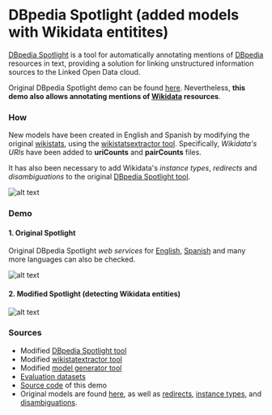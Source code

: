 # DBpedia Spotlight (added models with Wikidata entitites)
[DBpedia Spotlight](https://www.dbpedia-spotlight.org/) is a tool for automatically annotating mentions of [DBpedia](https://www.dbpedia.org/about/)  resources in text, providing a solution for linking unstructured information sources to the Linked Open Data cloud. 

Original DBpedia Spotlight demo can be found [here](https://demo.dbpedia-spotlight.org/). Nevertheless, **this demo also allows annotating mentions of  [Wikidata](https://www.wikidata.org/wiki/Wikidata:Main_Page)  resources**. 


### How
New models have been created in English and Spanish by modifying the original [wikistats](https://databus.dbpedia.org/dbpedia/spotlight/spotlight-wikistats/), using the [wikistatsextractor tool](https://github.com/dbpedia-spotlight/wikistatsextractor). Specifically, *Wikidata's URIs* have been added to **uriCounts** and **pairCounts** files. 

It has also been necessary to add Wikidata's *instance types*, *redirects* and *disambiguations* to the original [DBpedia Spotlight tool](https://github.com/dbpedia-spotlight/dbpedia-spotlight-model).

![alt text](https://github.com/jmdu99/DBpedia-Spotlight-Wikidata/blob/main/images/modified_spotlight.png?raw=true)

### Demo

#### 1. Original Spotlight
Original DBpedia Spotlight *web services* for [English](https://www.dbpedia-spotlight.org/api/en), [Spanish](https://www.dbpedia-spotlight.org/api/es) and many more languages can also be checked.

![alt text](https://github.com/jmdu99/DBpedia-Spotlight-Wikidata/blob/main/images/original.png?raw=true)

#### 2. Modified Spotlight (detecting Wikidata entities)

![alt text](https://github.com/jmdu99/DBpedia-Spotlight-Wikidata/blob/main/images/modified.png?raw=true)

### Sources
- Modified [DBpedia Spotlight tool](https://github.com/jmdu99/DBpedia-Spotlight-Wikidata/tree/main/dbpedia-spotlight) 
- Modified [wikistatextractor tool](https://github.com/jmdu99/DBpedia-Spotlight-Wikidata/tree/main/wikistatsextractor) 
- Modified [model generator tool](https://github.com/jmdu99/DBpedia-Spotlight-Wikidata/tree/main/model-quickstarter)
- [Evaluation datasets](https://github.com/jmdu99/DBpedia-Spotlight-Wikidata/tree/main/datasets)
- [Source code](https://github.com/jmdu99/DBpedia-Spotlight-Wikidata/tree/main/spotlight-demo) of this demo
- Original models are found [here](https://databus.dbpedia.org/dbpedia/spotlight/spotlight-model/), as well as [redirects](https://databus.dbpedia.org/dbpedia/generic/redirects), [instance types](https://databus.dbpedia.org/dbpedia/mappings/instance-types), and [disambiguations](https://databus.dbpedia.org/dbpedia/generic/disambiguations).
